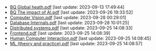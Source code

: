 * [BQ Global heath.pdf](./BQ%20Global%20heath.pdf) [last update: 2023-09-13 17:49:44]
* [BQ The impact of AI.pdf](./BQ%20The%20impact%20of%20AI.pdf) [last update: 2023-09-26 19:33:52]
* [Computer Vision.pdf](./Computer%20Vision.pdf) [last update: 2023-09-28 00:29:01]
* [Database Internals.pdf](./Database%20Internals.pdf) [last update: 2023-09-28 10:01:25]
* [Distributed systems.pdf](./Distributed%20systems.pdf) [last update: 2023-09-25 14:08:33]
* [Frontend.pdf](./Frontend.pdf) [last update: 2023-09-25 14:08:39]
* [Human Computer Interaction.pdf](./Human%20Computer%20Interaction.pdf) [last update: 2023-09-25 14:08:45]
* [ML (theory and practice).pdf](./ML%20(theory%20and%20practice).pdf) [last update: 2023-09-25 14:08:57]
